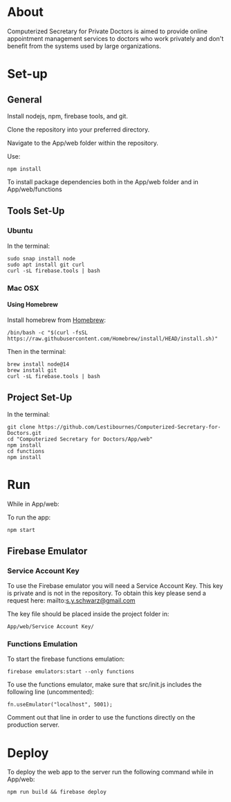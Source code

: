 # About

Computerized Secretary for Private Doctors is aimed to provide online appointment management services to doctors who work privately and don't benefit from the systems used by large organizations.

# Set-up
## General
Install nodejs, npm, firebase tools, and git.

Clone the repository into your preferred directory.

Navigate to the App/web folder within the repository.

Use:
```
npm install
```

To install package dependencies both in the App/web folder and in App/web/functions

## Tools Set-Up
### Ubuntu
In the terminal:

```
sudo snap install node
sudo apt install git curl
curl -sL firebase.tools | bash
```

### Mac OSX
#### Using Homebrew
Install homebrew from [Homebrew](brew.sh):

```
/bin/bash -c "$(curl -fsSL https://raw.githubusercontent.com/Homebrew/install/HEAD/install.sh)"
```

Then in the terminal:

```
brew install node@14
brew install git
curl -sL firebase.tools | bash
```

## Project Set-Up

In the terminal:

```
git clone https://github.com/Lestibournes/Computerized-Secretary-for-Doctors.git
cd "Computerized Secretary for Doctors/App/web"
npm install
cd functions
npm install
```

# Run
While in App/web:

To run the app:

```
npm start
```

## Firebase Emulator
### Service Account Key
To use the Firebase emulator you will need a Service Account Key. This key is private and is not in the repository. To obtain this key please send a request here: mailto:s.y.schwarz@gmail.com

The key file should be placed inside the project folder in:

```
App/web/Service Account Key/
```

### Functions Emulation
To start the firebase functions emulation:

```
firebase emulators:start --only functions
```

To use the functions emulator, make sure that src/init.js includes the following line (uncommented):

```
fn.useEmulator("localhost", 5001);
```

Comment out that line in order to use the functions directly on the production server.

# Deploy
To deploy the web app to the server run the following command while in App/web:

```
npm run build && firebase deploy
```
